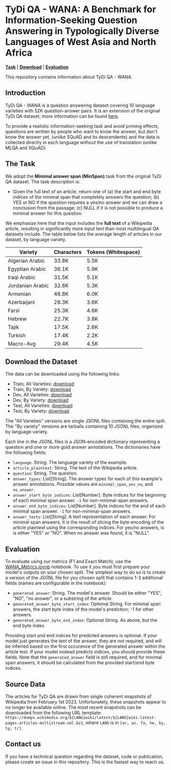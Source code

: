 # TyDi QA - WANA: A Benchmark for Information-Seeking Question Answering in Typologically Diverse Languages of West Asia and North Africa

[**Task**](#the-task) | [**Download**](#download-the-dataset) |
[**Evaluation**](#evaluation)

This repository contains information about TyDi QA - WANA.

## Introduction

TyDi QA - WANA is a question answering dataset covering 10 language varieties
with 52K question-answer pairs. It is an extension of the original TyDi QA dataset; more information can be found [here](https://github.com/google-research-datasets/tydiqa).

To provide a realistic information-seeking task
and avoid priming effects, questions are written by people who want to know the
answer, but don't know the answer yet, (unlike SQuAD and its descendents) and
the data is collected directly in each language without the use of translation
(unlike MLQA and XQuAD).

## The Task

We adopt the **Minimal answer span (MinSpan)** task from the original TyDi QA
dataset. The task description is:

 -  Given the full text of an article, return one of (a) the start and end byte
    indices of the minimal span that completely answers the question; (b) YES or
    NO if the question requires a yes/no answer and we can draw a conclusion
    from the passage; (c) NULL if it is not possible to produce a minimal answer
    for this question.

We emphasize here that the input includes the **full text**
of a Wikipedia article, resulting in significantly more input
text than most multilingual QA datasets include. The table
below lists the average length of articles in our dataset, by
language variety.

| Variety | Characters | Tokens (Whitespace) |
| -------- | ------- | ------- |
| Algerian Arabic | 33.8K | 5.5K |
| Egyptian Arabic | 36.1K | 5.9K |
| Iraqi Arabic | 31.5K | 5.1K |
| Jordanian Arabic | 32.6K | 5.3K |
| Armenian | 48.8K | 6.0K |
| Azerbaijani | 28.3K | 3.6K |
| Farsi | 25.3K | 4.6K |
| Hebrew | 22.7K | 3.8K |
| Tajik | 17.5K | 2.6K |
| Turkish | 17.4K | 2.2K |
| Macro-Avg | 29.4K | 4.5K |

## Download the Dataset

The data can be downloaded using the following links:

 - Train, All Varieties: [download](https://storage.googleapis.com/tydiqa/wana/v1.0/train.all.jsonl)
 - Train, By Variety: [download](https://storage.googleapis.com/tydiqa/wana/v1.0/train.by_variety.jsonl.tar.gz)
 - Dev, All Varieties: [download](https://storage.googleapis.com/tydiqa/wana/v1.0/dev.all.jsonl)
 - Dev, By Variety: [download](https://storage.googleapis.com/tydiqa/wana/v1.0/dev.by_variety.jsonl.tar.gz)
 - Test, All Varieties: [download](https://storage.googleapis.com/tydiqa/wana/v1.0/test.all.jsonl)
 - Test, By Variety: [download](https://storage.googleapis.com/tydiqa/wana/v1.0/test.by_variety.jsonl.tar.gz)

The "All Varieties" versions are single JSONL files containing the entire split.
The "By variety" versions are tarballs containing 10 JSONL files, organized by
language variety.

Each line in the JSONL files is a JSON-encoded dictionary representing a
question and one or more gold answer annotations. The dictionaries have the
following fields:

 - `language`: String. The language variety of the example.
 - `article_plaintext`: String. The text of the Wikipedia article.
 - `question`: String. The question.
 - `answer_types`: List[String]. The answer types for each of this example's
  answer annotations. Possible values are `minimal_span`, `yes_no`, and
  `no_answer`.
 - `answer_start_byte_indices`: List[Number]. Byte indices for the beginning of
  each minimal span answer. `-1` for non-minimal-span answers.
 - `answer_end_byte_indices`: List[Number]. Byte indices for the end of each
  minimal span answer. `-1` for non-minimal-span answers.
 - `answer_texts`: List[String]. A text representation of each answer. For
  minimal span answers, it is the result of slicing the byte encoding of the
  article plaintext using the corresponding indices. For yes/no answers, is is
  either "YES" or "NO". When no answer was found, it is "NULL".

## Evaluation

To evaluate using our metrics (F1 and Exact Match), use the
[WANA_Metrics.ipynb](WANA_Metrics.ipynb) notebook. To use it you must first
prepare your model's outputs on your chosen split. The simplest way to do
so is to create a version of the JSONL file for you chosen split that contains
1-3 additional fields (names are configurable in the notebook):

 - `generated_answer`: String. The model's answer. Should be either "YES", "NO", "no answer", or a substring of the article.
 - `generated_answer_byte_start_index`: Optional String. For minimal span answers, the start byte index of the model's prediction; -1 for other answers.
 - `generated_answer_byte_end_index`: Optional String. As above, but the end byte index.

Providing start and end indices for predicted answers is optional. If your model
just generates the text of the answer, they are not required, and will be
inferred based on the first occurence of the generated answer within the article
text. If your model instead predicts indices, you should provide these fields.
Note that the `generated_answer` field is still required, and for minimal span
answers, it should be calculated from the provided start/end byte indices.

## Source Data

The articles for TyDi QA are drawn from single coherent snapshots of Wikipedia
from February 1st 2023. Unfortunately, these snapshots appear to no longer be
available online. The most recent snapshots can be downloaded from the following
URL template:
`https://dumps.wikimedia.org/${LANG}wiki/latest/${LANG}wiki-latest-pages-articles-multistream.xml.bz2`,
where `LANG` is in `[ar, az, fa, he, hy, tg, tr]`.

## Contact us

If you have a technical question regarding the dataset, code or publication,
please create an issue in this repository. This is the fastest way to reach us.
